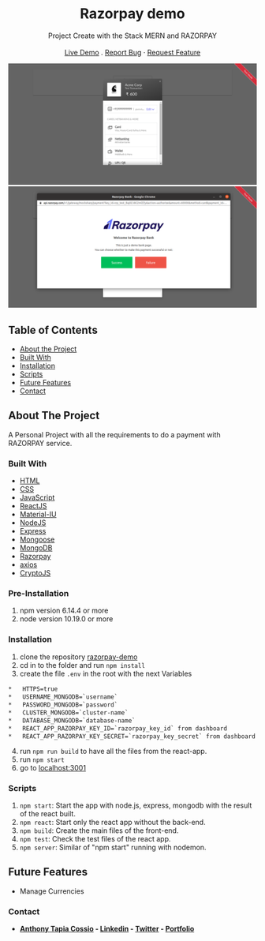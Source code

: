 <p align="center">
  <h1 align="center">Razorpay demo</h1>

  <p align="center">
    Project Create with the Stack MERN and RAZORPAY
    <br>
    <br>
    <a href="https://razorpay-demo-atc.herokuapp.com/" target="_blank">Live Demo</a>
    .
    <a href="https://github.com/AnthonyTC89/razorpay-demo/issues">Report Bug</a>
    ·
    <a href="https://github.com/AnthonyTC89/razorpay-demo/issues">Request Feature</a>
  </p>
</p>

![Screenshot](/screenshots/01.png)
![Screenshot](/screenshots/02.png)

<!-- TABLE OF CONTENTS -->
## Table of Contents

* [About the Project](#about-the-project)
* [Built With](#built-with)
* [Installation](#installation)
* [Scripts](#Scripts)
* [Future Features](#Future-Features)
* [Contact](#Contact)

## About The Project

A Personal Project with all the requirements to do a payment with RAZORPAY service.

### Built With

* [HTML](https://www.w3.org/html/)
* [CSS](https://www.w3.org/Style/CSS/)
* [JavaScript](https://www.javascript.com/)
* [ReactJS](https://reactjs.org/)
* [Material-IU](https://material-ui.com/)
* [NodeJS](https://nodejs.org/)
* [Express](https://expressjs.com/)
* [Mongoose](https://mongoosejs.com/)
* [MongoDB](https://www.mongodb.com/)
* [Razorpay](https://razorpay.com/docs/)
* [axios](https://github.com/axios/axios)
* [CryptoJS](https://cryptojs.gitbook.io/docs/)

### Pre-Installation

  1. npm version 6.14.4 or more
  2. node version 10.19.0 or more

### Installation

  1. clone the repository [razorpay-demo](https://github.com/AnthonyTC89/razorpay-demo)
  2. cd in to the folder and run `npm install`
  3. create the file `.env` in the root with the next Variables

    *   HTTPS=true
    *   USERNAME_MONGODB=`username`
    *   PASSWORD_MONGODB=`password`
    *   CLUSTER_MONGODB=`cluster-name`
    *   DATABASE_MONGODB=`database-name`
    *   REACT_APP_RAZORPAY_KEY_ID=`razorpay_key_id` from dashboard
    *   REACT_APP_RAZORPAY_KEY_SECRET=`razorpay_key_secret` from dashboard

  4. run `npm run build` to have all the files from the react-app.
  5. run `npm start`
  6. go to [localhost:3001](http://localhost:3001)

### Scripts

  1. `npm start`: Start the app with node.js, express, mongodb with the result of the react built.
  2. `npm react`: Start only the react app without the back-end.
  3. `npm build`: Create the main files of the front-end.
  4. `npm test`: Check the test files of the react app.
  5. `npm server`: Similar of "npm start" running with nodemon.

## Future Features

  * Manage Currencies

### Contact

* **[Anthony Tapia Cossio](https://github.com/AnthonyTC89) - [Linkedin](linkedin.com/in/anthony-tapia-cossio) - [Twitter](https://twitter.com/ptonypTC) - [Portfolio](https://portfolio-anthony.herokuapp.com/)**
